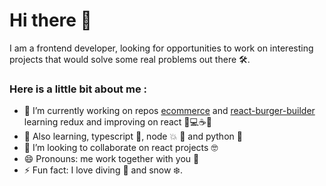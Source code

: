 # Hi there 👋
I am a frontend developer, looking for opportunities to work on interesting projects that would solve some real problems out there 🛠. 

### Here is a little bit about me :

* 🔭 I’m currently working on repos [ecommerce](https://github.com/agorodinskaya/ecom) and [react-burger-builder](https://github.com/agorodinskaya/react-burger-builder) learning redux and improving on react 🤘💻☕️🍫
* 🌱 Also learning, typescript 📘, node 💥 🔭 and python 🐍 
* 👋 I’m looking to collaborate on react projects 🤓
* 😄 Pronouns: me work together with you 🥳
* ⚡ Fun fact: I love diving 🤿 and snow ❄️.
